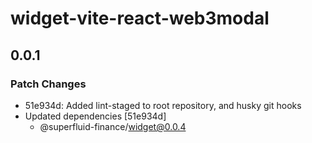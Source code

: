 # widget-vite-react-web3modal

## 0.0.1

### Patch Changes

- 51e934d: Added lint-staged to root repository, and husky git hooks
- Updated dependencies [51e934d]
  - @superfluid-finance/widget@0.0.4
